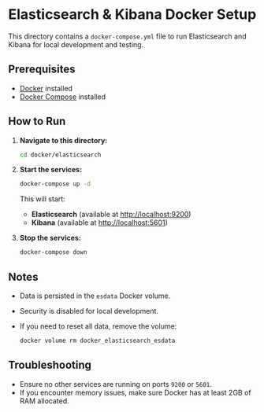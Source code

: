 # Elasticsearch & Kibana Docker Setup

This directory contains a `docker-compose.yml` file to run Elasticsearch and Kibana for local development and testing.

## Prerequisites

- [Docker](https://docs.docker.com/get-docker/) installed
- [Docker Compose](https://docs.docker.com/compose/install/) installed

## How to Run

1. **Navigate to this directory:**

   ```sh
   cd docker/elasticsearch
   ```

2. **Start the services:**

   ```sh
   docker-compose up -d
   ```

   This will start:
   - **Elasticsearch** (available at [http://localhost:9200](http://localhost:9200))
   - **Kibana** (available at [http://localhost:5601](http://localhost:5601))

3. **Stop the services:**

   ```sh
   docker-compose down
   ```

## Notes

- Data is persisted in the `esdata` Docker volume.
- Security is disabled for local development.
- If you need to reset all data, remove the volume:

   ```sh
   docker volume rm docker_elasticsearch_esdata
   ```
## Troubleshooting

- Ensure no other services are running on ports `9200` or `5601`.
- If you encounter memory issues, make sure Docker has at least 2GB of RAM allocated.
